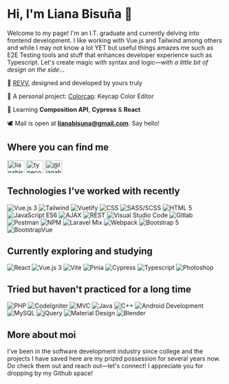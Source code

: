 <h1>Hi, I'm Liana Bisuña 👋</h1>

<p>Welcome to my page! I'm an I.T. graduate and currently delving into frontend development. I like working with Vue.js and Tailwind among others and while I may not know a lot YET but useful things amazes me such as E2E Testing tools and stuff that enhances developer experience such as Typescript. Let's create magic with syntax and logic—<i>with a little bit of design on the side</i>...</p>

🤍 [REVV](https://revv-template.netlify.app), designed and developed by yours truly

🌼 A personal project: [Colorcap](https://colorcap.netlify.app/): Keycap Color Editor

📖 Learning **Composition API**, **Cypress** & **React**

🕊️ Mail is open at **lianabisuna@gmail.com**. Say hello!

## Where you can find me
<p align="left">
<a href="https://linkedin.com/in/lianabisuna" target="blank"><img align="center" src="https://raw.githubusercontent.com/rahuldkjain/github-profile-readme-generator/master/src/images/icons/Social/linked-in-alt.svg" alt="lianabisuna" height="30" width="40" /></a>
<a href="https://instagram.com/typecodr" target="blank"><img align="center" src="https://raw.githubusercontent.com/rahuldkjain/github-profile-readme-generator/master/src/images/icons/Social/instagram.svg" alt="typecodr" height="30" width="40" /></a>
<a href="https://medium.com/@lianabisuna" target="blank"><img align="center" src="https://raw.githubusercontent.com/rahuldkjain/github-profile-readme-generator/master/src/images/icons/Social/medium.svg" alt="@lianabisuna" height="30" width="40" /></a>
</p>

## Technologies I've worked with recently
  <img alt="Vue.js 3" src="https://img.shields.io/badge/Vue-2-3EAF7C" />
  <img alt="Tailwind" src="https://img.shields.io/badge/-Tailwind-07ADCA" />
  <img alt="Vuetify" src="https://img.shields.io/badge/-Vuetify-158FE9" />
  <img alt="CSS" src="https://img.shields.io/badge/-CSS-2449D8" />
  <img alt="SASS/SCSS" src="https://img.shields.io/badge/-SASS-C36291" />
  <img alt="HTML 5" src="https://img.shields.io/badge/HTML-5-D84924" />
  <img alt="JavaScript ES6" src="https://img.shields.io/badge/JavaScript-ES6-EAD41C" />
  <img alt="AJAX" src="https://img.shields.io/badge/-AJAX-454548" />
  <img alt="REST" src="https://img.shields.io/badge/-REST-454548" />
  <img alt="Visual Studio Code" src="https://img.shields.io/badge/-Visual Studio Code-3DA2E7" />
  <img alt="Gitlab" src="https://img.shields.io/badge/-Gitlab-EF6724" />
  <img alt="Postman" src="https://img.shields.io/badge/-Postman-F06632" />
  <img alt="NPM" src="https://img.shields.io/badge/-NPM-C13534" />
  <img alt="Laravel Mix" src="https://img.shields.io/badge/-Laravel Mix-254895" />
  <img alt="Webpack" src="https://img.shields.io/badge/-Webpack-1B72B6" />
  <img alt="Bootstrap 5" src="https://img.shields.io/badge/Bootstrap-5-3EAF7C" />
  <img alt="BootstrapVue" src="https://img.shields.io/badge/-BootstrapVue-3EAF7C" />

## Currently exploring and studying
  <img alt="React" src="https://img.shields.io/badge/-React-45b8d8" />
  <img alt="Vue.js 3" src="https://img.shields.io/badge/Vue-3-3EAF7C" />
  <img alt="Vite" src="https://img.shields.io/badge/-Vite-9A66F2" />
  <img alt="Pinia" src="https://img.shields.io/badge/-Pinia-FFE267" />
  <img alt="Cypress" src="https://img.shields.io/badge/-Cypress-454548" />
  <img alt="Typescript" src="https://img.shields.io/badge/-Typescript-2F72BC" />
  <img alt="Photoshop" src="https://img.shields.io/badge/-Photoshop-001C33" />


## Tried but haven't practiced for a long time
  <img alt="PHP" src="https://img.shields.io/badge/-PHP-454548" />
  <img alt="CodeIgniter" src="https://img.shields.io/badge/-CodeIgniter-454548" />
  <img alt="MVC" src="https://img.shields.io/badge/-MVC-454548" />
  <img alt="Java" src="https://img.shields.io/badge/-Java-454548" />
  <img alt="C++" src="https://img.shields.io/badge/-C++-454548" />
  <img alt="Android Development" src="https://img.shields.io/badge/-Android Development-454548" />
  <img alt="MySQL" src="https://img.shields.io/badge/-MySQL-454548" />
  <img alt="jQuery" src="https://img.shields.io/badge/-jQuery-454548" />
  <img alt="Material Design" src="https://img.shields.io/badge/-Cypress-454548" />
  <img alt="Blender" src="https://img.shields.io/badge/-Cypress-454548" />

## More about moi
I've been in the software development industry since college and the projects I have saved here are my prized possession for several years now. Do check them out and reach out—let's connect! I appreciate you for dropping by my Github space!
